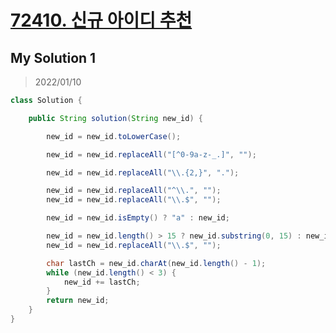 # [72410. 신규 아이디 추천](https://programmers.co.kr/learn/courses/30/lessons/72410)

## My Solution 1

> 2022/01/10

```java
class Solution {

    public String solution(String new_id) {

        new_id = new_id.toLowerCase();

        new_id = new_id.replaceAll("[^0-9a-z-_.]", "");

        new_id = new_id.replaceAll("\\.{2,}", ".");

        new_id = new_id.replaceAll("^\\.", "");
        new_id = new_id.replaceAll("\\.$", "");

        new_id = new_id.isEmpty() ? "a" : new_id;

        new_id = new_id.length() > 15 ? new_id.substring(0, 15) : new_id;
        new_id = new_id.replaceAll("\\.$", "");

        char lastCh = new_id.charAt(new_id.length() - 1);
        while (new_id.length() < 3) {
            new_id += lastCh;
        }
        return new_id;
    }
}
```

